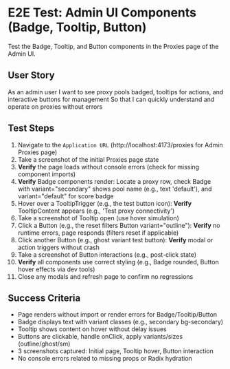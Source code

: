 # E2E Test: Admin UI Components (Badge, Tooltip, Button)

Test the Badge, Tooltip, and Button components in the Proxies page of the Admin UI.

## User Story

As an admin user
I want to see proxy pools badged, tooltips for actions, and interactive buttons for management
So that I can quickly understand and operate on proxies without errors

## Test Steps

1. Navigate to the `Application URL` (http://localhost:4173/proxies for Admin Proxies page)
2. Take a screenshot of the initial Proxies page state
3. **Verify** the page loads without console errors (check for missing component imports)
4. **Verify** Badge components render: Locate a proxy row, check Badge with variant="secondary" shows pool name (e.g., text 'default'), and variant="default" for score badge
5. Hover over a TooltipTrigger (e.g., the test button icon): **Verify** TooltipContent appears (e.g., 'Test proxy connectivity')
6. Take a screenshot of Tooltip open (use hover simulation)
7. Click a Button (e.g., the reset filters Button variant="outline"): **Verify** no runtime errors, page responds (filters reset if applicable)
8. Click another Button (e.g., ghost variant test button): **Verify** modal or action triggers without crash
9. Take a screenshot of Button interactions (e.g., post-click state)
10. **Verify** all components use correct styling (e.g., Badge rounded, Button hover effects via dev tools)
11. Close any modals and refresh page to confirm no regressions

## Success Criteria

- Page renders without import or render errors for Badge/Tooltip/Button
- Badge displays text with variant classes (e.g., secondary bg-secondary)
- Tooltip shows content on hover without delay issues
- Buttons are clickable, handle onClick, apply variants/sizes (outline/ghost/sm)
- 3 screenshots captured: Initial page, Tooltip hover, Button interaction
- No console errors related to missing props or Radix hydration

